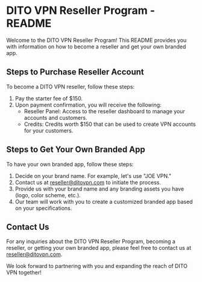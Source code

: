 # DITO VPN Reseller Program - README

Welcome to the DITO VPN Reseller Program! This README provides you with information on how to become a reseller and get your own branded app.

## Steps to Purchase Reseller Account

To become a DITO VPN reseller, follow these steps:

1. Pay the starter fee of $150.
2. Upon payment confirmation, you will receive the following:
   - Reseller Panel: Access to the reseller dashboard to manage your accounts and customers.
   - Credits: Credits worth $150 that can be used to create VPN accounts for your customers.

## Steps to Get Your Own Branded App

To have your own branded app, follow these steps:

1. Decide on your brand name. For example, let's use "JOE VPN."
2. Contact us at reseller@ditovpn.com to initiate the process.
3. Provide us with your brand name and any branding assets you have (logo, color scheme, etc.).
4. Our team will work with you to create a customized branded app based on your specifications.

## Contact Us

For any inquiries about the DITO VPN Reseller Program, becoming a reseller, or getting your own branded app, please feel free to contact us at reseller@ditovpn.com.

We look forward to partnering with you and expanding the reach of DITO VPN together!
